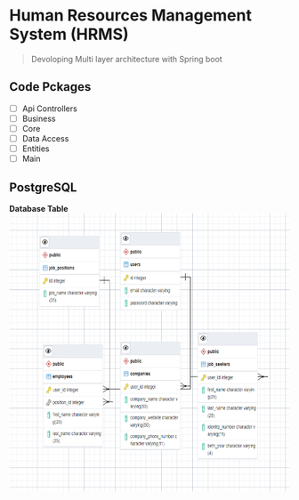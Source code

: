 # Human Resources Management System (HRMS)
> Devoloping Multi layer architecture with Spring boot</br> 

## Code Pckages

- [ ] Api Controllers </br>
- [ ] Business </br>
- [ ] Core </br>
- [ ] Data Access </br>
- [ ] Entities </br>
- [ ] Main </br>

## PostgreSQL
**Database Table** </br>
<img src = "https://github.com/guroznur/HRMS/blob/master/db.png" width = "600" height = "500">
